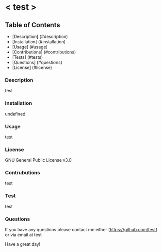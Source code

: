 # < test >

## Table of Contents 
- [Description] (#description)
- [Installation] (#installation)
- [Usage] (#usage)
- [Contributions] (#contributions)
- [Tests] (#tests)
- [Questions] (#questions)
- [License] (#license)

### Description
test

### Installation
undefined

### Usage 
test

### License
GNU General Public License v3.0

### Contrubutions
test

### Test 
test

### Questions 

If you have any questions please contact me either (https://github.com/test) or via email at test 

Have a great day! 